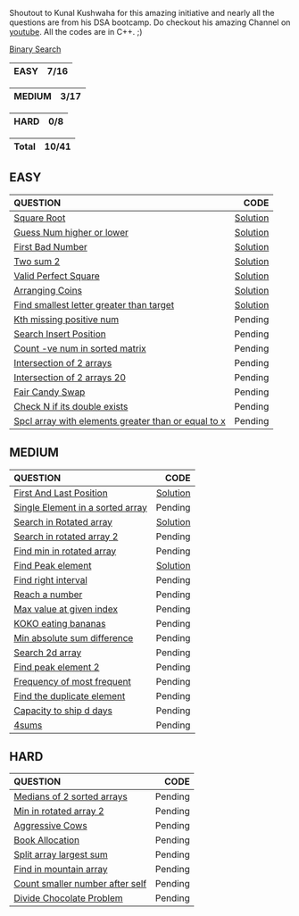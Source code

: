 Shoutout to Kunal Kushwaha for this amazing initiative and nearly all the questions are from his DSA bootcamp. Do checkout his 
amazing Channel on [youtube](https://www.youtube.com/c/KunalKushwaha/featured).
All the codes are in C++.  ;)

[Binary Search](https://github.com/VatsalNilay/Basic-DSA-CPP/blob/main/binary%20search/bSearch.cpp)

| EASY | 7/16 |
| ---- |---- |  

| MEDIUM | 3/17 |
| ---- |---- |  

| HARD | 0/8 |
| ---- |---- |  


| Total | 10/41 |
| ---- |---- |  

## EASY

| QUESTION | CODE |
| :------- | ----: |
| [Square Root](https://leetcode.com/problems/sqrtx/) | [Solution](https://github.com/VatsalNilay/Basic-DSA-CPP/blob/main/Searching/square_root.cpp) |
| [Guess Num higher or lower](https://leetcode.com/problems/guess-number-higher-or-lower/) | [Solution](https://github.com/VatsalNilay/Basic-DSA-CPP/blob/main/Searching/guessTheNum.cpp) |
| [First Bad Number](https://leetcode.com/problems/first-bad-version/) | [Solution](https://github.com/VatsalNilay/Basic-DSA-CPP/blob/main/Searching/firstBadVersion.cpp) |
| [Two sum 2](https://leetcode.com/problems/two-sum-ii-input-array-is-sorted/) | [Solution](https://github.com/VatsalNilay/Basic-DSA-CPP/blob/main/Searching/2sum.cpp) |
| [Valid Perfect Square](https://leetcode.com/problems/valid-perfect-square/) | [Solution](https://github.com/VatsalNilay/Basic-DSA-CPP/blob/main/Searching/validPerfectSquare.cpp) |
| [Arranging Coins](https://leetcode.com/problems/arranging-coins/) | [Solution](https://github.com/VatsalNilay/Basic-DSA-CPP/blob/main/Searching/arrangingCoins.cpp) |
| [Find smallest letter greater than target](https://leetcode.com/problems/find-smallest-letter-greater-than-target/) | [Solution](https://github.com/VatsalNilay/Basic-DSA-CPP/blob/main/Searching/findSmallestLetterGreaterThanTarget.cpp) |
| [Kth missing positive num](https://leetcode.com/problems/kth-missing-positive-number/) | Pending |
| [Search Insert Position](https://leetcode.com/problems/search-insert-position/) | Pending |
| [Count -ve num in sorted matrix](https://leetcode.com/problems/count-negative-numbers-in-a-sorted-matrix/) | Pending |
| [Intersection of 2 arrays](https://leetcode.com/problems/intersection-of-two-arrays/) | Pending |
| [Intersection of 2 arrays 20](https://leetcode.com/problems/intersection-of-two-arrays-ii/) | Pending |
| [Fair Candy Swap](https://leetcode.com/problems/fair-candy-swap/) | Pending |
| [Check N if its double exists](https://leetcode.com/problems/check-if-n-and-its-double-exist/) | Pending |
| [Spcl array with  elements greater than or equal to x](https://leetcode.com/problems/special-array-with-x-elements-greater-than-or-equal-x/) | Pending |

## MEDIUM
| QUESTION | CODE |
| :--- | ---: |
| [First And Last Position](https://leetcode.com/problems/find-first-and-last-position-of-element-in-sorted-array/) | [Solution](https://github.com/VatsalNilay/Basic-DSA-CPP/blob/main/Searching/firstAndLastIndex.cpp) |
| [Single Element in a sorted array](https://leetcode.com/problems/single-element-in-a-sorted-array/) | Pending |
| [Search in Rotated array](https://leetcode.com/problems/search-in-rotated-sorted-array/) | [Solution](https://github.com/VatsalNilay/Basic-DSA-CPP/blob/main/Searching/searchInRotatedArray.cpp) |
| [Search in rotated array 2](https://leetcode.com/problems/search-in-rotated-sorted-array-ii/) | Pending |
| [Find min in rotated array](https://leetcode.com/problems/find-minimum-in-rotated-sorted-array/) | Pending |
| [Find Peak element](https://leetcode.com/problems/find-peak-element/) | [Solution](https://github.com/VatsalNilay/Basic-DSA-CPP/blob/main/Searching/peakIndexInMountainArray.cpp) |
| [Find right interval](https://leetcode.com/problems/find-right-interval/) | Pending |
| [Reach a number](https://leetcode.com/problems/reach-a-number/) | Pending |
| [Max value at given index](https://leetcode.com/problems/maximum-value-at-a-given-index-in-a-bounded-array/) | Pending |
| [KOKO eating bananas](https://leetcode.com/problems/koko-eating-bananas/) | Pending |
| [Min absolute sum difference](https://leetcode.com/problems/minimum-absolute-sum-difference/) | Pending |
| [Search 2d array](https://leetcode.com/problems/search-a-2d-matrix/) | Pending |
| [Find peak element 2](https://leetcode.com/problems/find-a-peak-element-ii/) | Pending |
| [Frequency of most frequent](https://leetcode.com/problems/frequency-of-the-most-frequent-element/) | Pending |
| [Find the duplicate element](https://leetcode.com/problems/find-the-duplicate-number/) | Pending |
| [Capacity to ship d days](https://leetcode.com/problems/capacity-to-ship-packages-within-d-days/) | Pending |
| [4sums](https://leetcode.com/problems/4sum/) | Pending |
## HARD
| QUESTION | CODE | 
| :--- | ---: |
| [Medians of 2 sorted arrays](https://leetcode.com/problems/median-of-two-sorted-arrays/) | Pending |
| [Min in rotated array 2](https://leetcode.com/problems/find-minimum-in-rotated-sorted-array-ii/) | Pending |
| [Aggressive Cows](https://www.spoj.com/problems/AGGRCOW/) | Pending |
| [Book Allocation](https://www.geeksforgeeks.org/allocate-minimum-number-pages/) | Pending |
| [Split array largest sum](https://leetcode.com/problems/split-array-largest-sum/) | Pending |
| [Find in mountain array](https://leetcode.com/problems/find-in-mountain-array/) | Pending |
| [Count smaller number after self](https://leetcode.com/problems/count-of-smaller-numbers-after-self/) | Pending |
| [Divide Chocolate Problem](https://curiouschild.github.io/leetcode/2019/06/21/divide-chocolate.html) | Pending |

